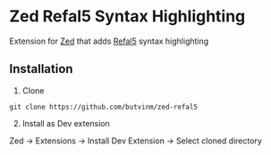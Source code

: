 # Zed Refal5 Syntax Highlighting

Extension for [Zed](https://zed.dev) that adds [Refal5](https://en.wikipedia.org/wiki/Refal) syntax highlighting

## Installation

1. Clone
```shell
git clone https://github.com/butvinm/zed-refal5
```

2. Install as Dev extension

Zed -> Extensions -> Install Dev Extension -> Select cloned directory
